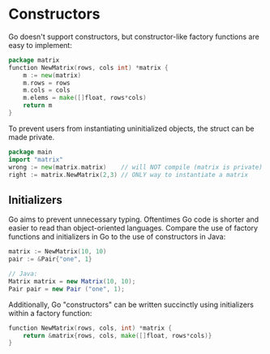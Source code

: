 # Constructors
Go doesn't support constructors, but constructor-like factory functions are easy to implement:

```go
package matrix
function NewMatrix(rows, cols int) *matrix {
    m := new(matrix)
    m.rows = rows
    m.cols = cols
    m.elems = make([]float, rows*cols)
    return m
}
```
To prevent users from instantiating uninitialized objects, the struct can be made private.

```go
package main
import "matrix"
wrong := new(matrix.matrix)    // will NOT compile (matrix is private)
right := matrix.NewMatrix(2,3) // ONLY way to instantiate a matrix

```
## Initializers

Go aims to prevent unnecessary typing.  Oftentimes Go code is shorter and easier to read than object-oriented languages.  Compare the use of factory functions and initializers in Go to the use of constructors in Java:

```go
matrix := NewMatrix(10, 10)
pair := &Pair{"one", 1}
```
```java
// Java:
Matrix matrix = new Matrix(10, 10);
Pair pair = new Pair ("one", 1);
```
Additionally, Go "constructors" can be written succinctly using initializers within a factory function:

```go
function NewMatrix(rows, cols, int) *matrix {
    return &matrix{rows, cols, make([]float, rows*cols)}
}
```
